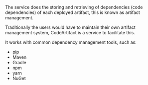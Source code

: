 The service does the storing and retrieving of dependencies (code dependencies) of each deployed artifact, this is known as artifact management.

Traditionally the users would have to maintain their own artifact management system, CodeArtifact is a service to facilitate this.

It works with common dependency management tools, such as:
- pip
- Maven
- Gradle
- npm
- yarn
- NuGet